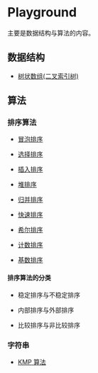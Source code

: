 Playground
===

主要是数据结构与算法的内容。

## 数据结构

+ [树状数组(二叉索引树)](binary-indexed-tree)

## 算法

### 排序算法

+ [冒泡排序](bubble-sort)

+ [选择排序](selection-sort)

+ [插入排序](insertion-sort)

+ [堆排序](heap-sort)

+ [归并排序](merge-sort)

+ [快速排序](quick-sort)

+ [希尔排序](shell-sort)

+ [计数排序](counting-sort)

+ [基数排序](radix-sort)

#### 排序算法的分类

+ 稳定排序与不稳定排序

+ 内部排序与外部排序

+ 比较排序与非比较排序

### 字符串

+ [KMP 算法](kmp)
